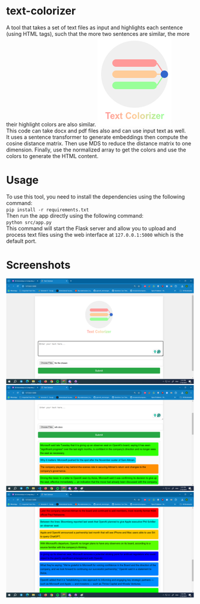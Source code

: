 # text-colorizer
 A tool that takes a set of text files as input and highlights each sentence (using HTML tags), such that the more two sentences are similar, the more their highlight colors are also similar.
 ![image](https://github.com/AmrSheta22/text-colorizer/blob/main/static/assets/logo.png)
 <br>
 This code can take docx and pdf files also and can use input text as well. 
 <br>
 It uses a sentence transformer to generate embeddings then compute the cosine distance matrix. Then use MDS to reduce the distance matrix to one dimension. Finally, use the normalized array to get the colors and use the colors to generate the HTML content.
# Usage
 To use this tool, you need to install the dependencies using the following command:
  <br>
 `pip install -r requirements.txt`
  <br>
 Then run the app directly using the following command:
  <br>
 `python src/app.py`
  <br>
 This command will start the Flask server and allow you to upload and process text files using the web interface at `127.0.0.1:5000` which is the default port.
# Screenshots
 ![image](https://github.com/AmrSheta22/text-colorizer/blob/main/screenshots/screenshot1.png)
 ![image](https://github.com/AmrSheta22/text-colorizer/blob/main/screenshots/screenshot2.png)
 ![image](https://github.com/AmrSheta22/text-colorizer/blob/main/screenshots/screenshot3.png)

